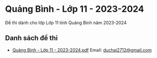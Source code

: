# Quảng Bình - Lớp 11 - 2023-2024

Đề thi dành cho lớp Lớp 11 tỉnh Quảng Bình năm 2023-2024

## Danh sách đề thi

- [Quảng Bình - Lớp 11 - 2023-2024.pdf](Quảng%20Bình%20-%20Lớp%2011%20-%202023-2024.pdf)
Email: duchai2712@gmail.com

